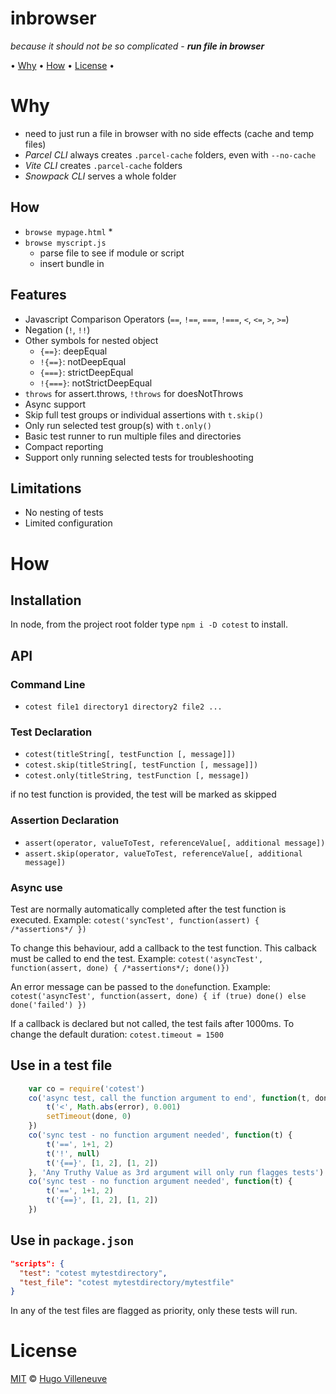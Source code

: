 <!-- markdownlint-disable MD004 MD007 MD010 MD041 MD022 MD024 MD032 -->
# inbrowser

*because it should not be so complicated* -
***run file in browser***

• [Why](#why) • [How](#how) • [License](#license) •

# Why

* need to just run a file in browser with no side effects (cache and temp files)
* *Parcel CLI* always creates `.parcel-cache` folders, even with `--no-cache`
* *Vite CLI* creates `.parcel-cache` folders
* *Snowpack CLI* serves a whole folder

## How

* `browse mypage.html`
  *
* `browse myscript.js`
  * parse file to see if module or script
  * insert bundle in

## Features

* Javascript Comparison Operators (`==`, `!==`, `===`, `!===`, `<`, `<=`, `>`, `>=`)
* Negation (`!`, `!!`)
* Other symbols for nested object
  * `{==}`: deepEqual
  * `!{==}`: notDeepEqual
  * `{===}`: strictDeepEqual
  * `!{===}`: notStrictDeepEqual
* `throws` for assert.throws, `!throws` for doesNotThrows
* Async support
* Skip full test groups or individual assertions with `t.skip()`
* Only run selected test group(s) with `t.only()`
* Basic test runner to run multiple files and directories
* Compact reporting
* Support only running selected tests for troubleshooting

## Limitations

* No nesting of tests
* Limited configuration

# How

## Installation

In node, from the project root folder type `npm i -D cotest` to install.

## API

### Command Line
* `cotest file1 directory1 directory2 file2 ...`

### Test Declaration
* `cotest(titleString[, testFunction [, message]])`
* `cotest.skip(titleString[, testFunction [, message]])`
* `cotest.only(titleString, testFunction [, message])`

if no test function is provided, the test will be marked as skipped

### Assertion Declaration
* `assert(operator, valueToTest, referenceValue[, additional message])`
* `assert.skip(operator, valueToTest, referenceValue[, additional message])`

### Async use

Test are normally automatically completed after the test function is executed.
Example: `cotest('syncTest', function(assert) { /*assertions*/ })`

To change this behaviour, add a callback to the test function. This calback must be called to end the test.
Example: `cotest('asyncTest', function(assert, done) { /*assertions*/; done()})`

An error message can be passed to the `done`function.
Example: `cotest('asyncTest', function(assert, done) { if (true) done() else done('failed') })`

If a callback is declared but not called, the test fails after 1000ms.
To change the default duration: `cotest.timeout = 1500`

## Use in a test file

```javascript
	var co = require('cotest')
	co('async test, call the function argument to end', function(t, done) {
		t('<', Math.abs(error), 0.001)
		setTimeout(done, 0)
	})
	co('sync test - no function argument needed', function(t) {
		t('==', 1+1, 2)
		t('!', null)
		t('{==}', [1, 2], [1, 2])
	}, 'Any Truthy Value as 3rd argument will only run flagges tests')
	co('sync test - no function argument needed', function(t) {
		t('==', 1+1, 2)
		t('{==}', [1, 2], [1, 2])
	})
```

## Use in `package.json`

```json
"scripts": {
  "test": "cotest mytestdirectory",
  "test_file": "cotest mytestdirectory/mytestfile"
}
```

In any of the test files are flagged as priority, only these tests will run.

# License

[MIT](http://www.opensource.org/licenses/MIT) © [Hugo Villeneuve](https://github.com/hville)
